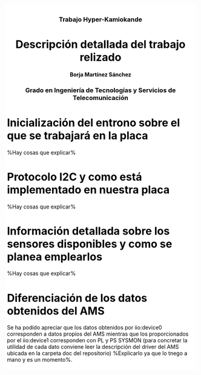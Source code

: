 <div style="background-color:white; color:black; padding:5px">




<h3 align="center">Trabajo Hyper-Kamiokande</h3>






<h1 align="center"><b>Descripción detallada del trabajo relizado</b></h1>


<h4 align="center"><b>Borja Martínez Sánchez</b></br></h4>


<h3 align="center">Grado en Ingeniería de Tecnologías y Servicios de Telecomunicación</h3>

# Inicialización del entrono sobre el que se trabajará en la placa
 %Hay cosas que explicar%

# Protocolo I2C y como está implementado en nuestra placa
 %Hay cosas que explicar%

# Información detallada sobre los sensores disponibles y como se planea emplearlos
 %Hay cosas que explicar%
 
# Diferenciación de los datos obtenidos del AMS

Se ha podido apreciar que los datos obtenidos por iio:device0 corresponden a datos propios del AMS mientras que los proporcionados por el iio:device1 corresponden con PL y PS SYSMON (para concretar la utilidad de cada dato conviene leer la descripción del driver del AMS ubicada en la carpeta doc del repositorio) %Explicarlo ya que lo tnego a mano y es un momento%.
